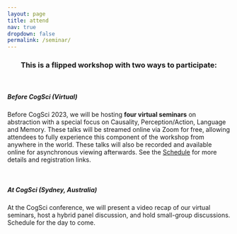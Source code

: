 ```yaml
---
layout: page
title: attend
nav: true
dropdown: false
permalink: /seminar/
---
```


<div style="text-align: center;">
<p><h3>This is a flipped workshop with two ways to participate:</h3></p>
</div>

<br>

<div>
<p><h5><b>Before CogSci (Virtual)</b></h5></p>
</div>

<div>
<p>Before CogSci 2023, we will be hosting <strong>four virtual seminars</strong> on abstraction with a special focus on Causality, Perception/Action, Language and Memory. These talks will be streamed online via Zoom for free, allowing attendees to fully experience this component of the workshop from anywhere in the world. These talks will also be recorded and available online for asynchronous viewing afterwards. See the <a href="../schedule/">Schedule</a> for more details and registration links.</p>
</div>

<br>

<div>

<p><h5><b>At CogSci (Sydney, Australia)</b></h5></p>
</div>

<div>
<p> At the CogSci conference, we will present a video recap of our virtual seminars, host a hybrid panel discussion, and hold small-group discussions. Schedule for the day to come.</p>

<!-- <p> <ul> 

<li>8:30-9:00: Welcome </li>
<li>9:00-10:00: Developmental Science Seminar (pre-recorded)</li>
<li>10:00-11:00: Artificial Intelligence Seminar (pre-recorded)</li>
<li>11:00-12:00: Neuroscience Seminar (pre-recorded)</li>
<li>12:00-1:00: BREAK (Lunch)</li>
<li>1:00-1:20: Opening Remarks: Drawing, from images to symbols (Fan)</li>
<li>1:20-2:20: Panel Discussion (Bainbridge, Dillon, Gryaditskaya, Lambon-Ralph, Long) </li>
<li>2:20-2:30: BREAK </li>
<li>2:30-2:45: Invited Talk 1: Sketch understanding by a machine (Gryaditskaya)</li>
<li>2:45-3:00: Invited Talk 2: CLIPasso: Semantically aware object sketching (Vinker)</li>
<li>3:00-3:10: BREAK </li>
<li>3:10-3:20: Contributed Talk 1: A Questionnaire to Measure Parental Support for Drawing (Straffon) </li>
<li>3:20-3:30: Contributed Talk 2: Using Natural Language and Program Abstractions to Instill Human Inductive Biases in Machines (Kumar) </li>
<li>3:30-3:40: Contributed Talk 3: Symbol superiority: Why $ is better remembered than "dollar" (Roberts) </li>
<li>3:40-3:50: Contributed Talk 4: Drawing What We Hear: Preattentive and Metaphorically Apt Chordal Glyphs (Lind)</li>
<li>3:50-4:00: BREAK</li>
<li>4:00-4:30: Poster Session</li>
<li>5:00-7:00: Happy Hour (TBD location in downtown Toronto)</li>

</ul> </p> -->



</div>

